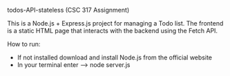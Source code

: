 todos-API-stateless (CSC 317 Assignment)

This is a Node.js + Express.js project for managing a Todo list. The frontend is a static HTML page that interacts with the backend using the Fetch API.

How to run:
- If not installed download and install Node.js from the official website
- In your terminal enter --> node server.js
